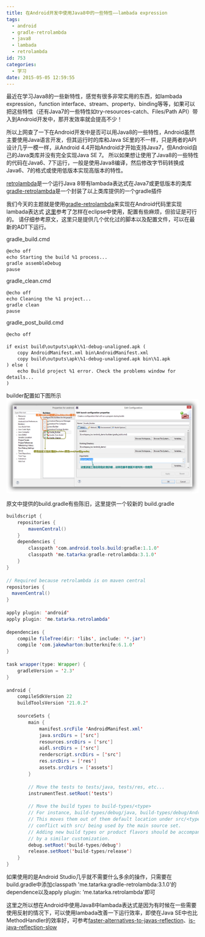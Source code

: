 ```yaml
---
title: 在Android开发中使用Java8中的一些特性——lambada expression
tags:
  - android
  - gradle-retrolambda
  - java8
  - lambada
  - retrolambda
id: 753
categories:
  - 学习
date: 2015-05-05 12:59:55
---
```


最近在学习Java8的一些新特性，感觉有很多非常实用的东西，如lambada expression，function interface、stream、property、binding等等，如果可以把这些特性（还有Java7的一些特性如try-resources-catch、Files/Path API）带入到Android开发中，那开发效率就会提高不少！<!--more-->

所以上网查了一下在Android开发中是否可以用Java8的一些特性，Android虽然主要使用Java语言开发，但其运行时的库和Java SE里的不一样，只是两者的API设计几乎一模一样，从Android 4.4开始Android才开始支持Java7，但Android自己的Java类库并没有完全实现Java SE 7。
所以如果想让使用了Java8的一些特性的代码在Java6、7下运行，一般是使用Java8编译，然后修改字节码转换成Java6、7的格式或使用低版本实现高版本的特性。

[retrolambda](https://github.com/orfjackal/retrolambda#getting-started)是一个运行Java 8带有lambada表达式在Java7或更低版本的类库
[gradle-retrolambda](https://github.com/evant/gradle-retrolambda)是一个封装了以上类库提供的一个gradle插件

我们今天的主题就是使用[gradle-retrolambda](https://github.com/evant/gradle-retrolambda)来实现在Android代码里实现lambada表达式
[这里](http://stackoverflow.com/questions/23318109/is-it-possible-to-use-java-8-for-android-development)参考了怎样在eclipse中使用，配置有些麻烦，但验证是可行的。
请仔细参考原文，这里只是提供几个优化过的脚本以及配置文件，可以在最新的ADT下运行。

gradle_build.cmd
```shell
@echo off
echo Starting the build %1 process...
gradle assembleDebug
pause
```

gradle_clean.cmd
```shell
@echo off
echo Cleaning the %1 project...
gradle clean
pause
```

gradle_post_build.cmd
```shell
@echo off

if exist build\outputs\apk\%1-debug-unaligned.apk (
	copy AndroidManifest.xml bin\AndroidManifest.xml
	copy build\outputs\apk\%1-debug-unaligned.apk bin\%1.apk
) else (
	echo Build project %1 error. Check the problems window for details...
)
```

builder配置如下图所示
[![eclipse_android_gradle](/resources/2015/05/eclipse_android_gradle.png)
](/resources/2015/05/eclipse_android_gradle.png)

原文中提供的build.gradle有些陈旧，这里提供一个较新的
build.gradle
```java
buildscript {
    repositories {
        mavenCentral()
    }
    dependencies {
        classpath 'com.android.tools.build:gradle:1.1.0'
     	classpath 'me.tatarka:gradle-retrolambda:3.1.0'
    }
}

// Required because retrolambda is on maven central
repositories {
  mavenCentral()
}

apply plugin: 'android'
apply plugin: 'me.tatarka.retrolambda'

dependencies {
    compile fileTree(dir: 'libs', include: '*.jar')
    compile 'com.jakewharton:butterknife:6.1.0'
}

task wrapper(type: Wrapper) {
    gradleVersion = '2.3'
}

android {
    compileSdkVersion 22
    buildToolsVersion '21.0.2'

    sourceSets {
        main {
            manifest.srcFile 'AndroidManifest.xml'
            java.srcDirs = ['src']
            resources.srcDirs = ['src']
            aidl.srcDirs = ['src']
            renderscript.srcDirs = ['src']
            res.srcDirs = ['res']
            assets.srcDirs = ['assets']
        }

        // Move the tests to tests/java, tests/res, etc...
        instrumentTest.setRoot('tests')

        // Move the build types to build-types/<type>
        // For instance, build-types/debug/java, build-types/debug/AndroidManifest.xml, ...
        // This moves them out of them default location under src/<type>/... which would
        // conflict with src/ being used by the main source set.
        // Adding new build types or product flavors should be accompanied
        // by a similar customization.
        debug.setRoot('build-types/debug')
        release.setRoot('build-types/release')
    }
}

```

如果使用的是Android Studio几乎就不需要什么多余的操作，只需要在build.gradle中添加classpath 'me.tatarka:gradle-retrolambda:3.1.0'的dependence以及apply plugin: 'me.tatarka.retrolambda'即可

这里之所以想在Android中使用Java8中lambada表达式是因为有时候在一些需要使用反射的情况下，可以使用lambada改善一下运行效率，即使在Java SE中也比MethodHandler的效率好，可参考[faster-alternatives-to-javas-reflection](http://stackoverflow.com/questions/19557829/faster-alternatives-to-javas-reflection)、[is-java-reflection-slow](https://vaskoz.wordpress.com/2013/07/15/is-java-reflection-slow/)